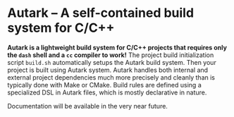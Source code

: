 # Autark – A self-contained build system for C/C++

**Autark is a lightweight build system for C/C++ projects that requires only the `dash` shell and a `cc` compiler to work!**
The project build initialization script `build.sh` automatically setups the Autark build system. Then your project is built using Autark system.
Autark handles both internal and external project dependencies much more precisely and cleanly than is typically done with Make or CMake.
Build rules are defined using a specialized DSL in Autark files, which is mostly declarative in nature.


Documentation will be available in the very near future.
